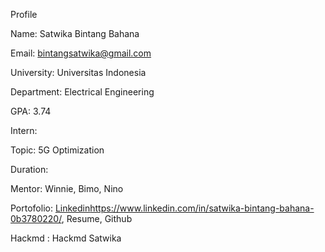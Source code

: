 Profile

Name: Satwika Bintang Bahana

Email: bintangsatwika@gmail.com

University: Universitas Indonesia

Department: Electrical Engineering

GPA: 3.74

Intern:

Topic: 5G Optimization

Duration:

Mentor: Winnie, Bimo, Nino

Portofolio: [Linkedin](https://www.linkedin.com/in/satwika-bintang-bahana-0b3780220/)https://www.linkedin.com/in/satwika-bintang-bahana-0b3780220/, Resume, Github

Hackmd : Hackmd Satwika
